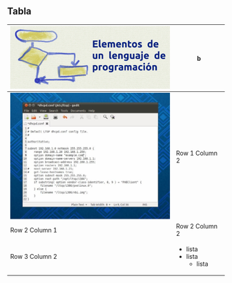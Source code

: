 ## Tabla


| <img src="Imagenes/elementos.png" width="400">  | b |
| --- |--- |
| <img src="Imagenes/gedit1.jpg" width="400"> | Row 1 Column 2 |
| Row 2 Column 1 | Row 2 Column 2 |
| Row 3 Column 2 | <ul><li>lista <li>lista<ul><li>lista</ul></ul>|
